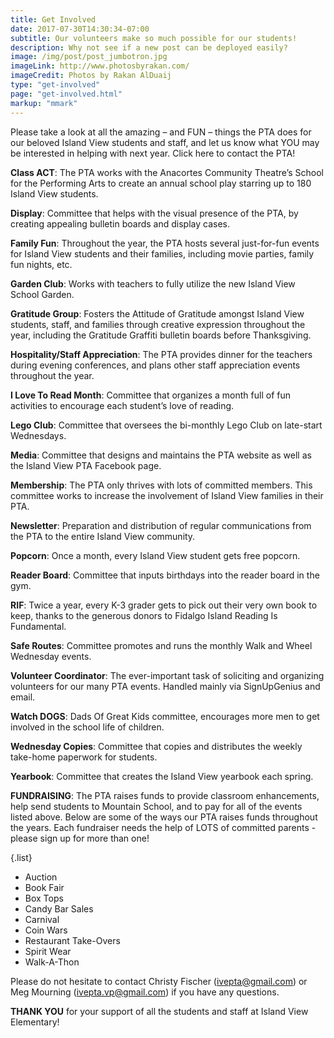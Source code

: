 ```yaml
---
title: Get Involved
date: 2017-07-30T14:30:34-07:00
subtitle: Our volunteers make so much possible for our students!
description: Why not see if a new post can be deployed easily?
image: /img/post/post_jumbotron.jpg
imageLink: http://www.photosbyrakan.com/
imageCredit: Photos by Rakan AlDuaij
type: "get-involved"
page: "get-involved.html"
markup: "mmark"
---
```


Please take a look at all the amazing – and FUN – things the PTA does for our beloved Island View students and staff, and let us know what YOU may be interested in helping with next year. Click here to contact the PTA!

**Class ACT**:  The PTA works with the Anacortes Community Theatre’s School for the Performing Arts to create an annual school play starring up to 180 Island View students.

**Display**:  Committee that helps with the visual presence of the PTA, by creating appealing bulletin boards and display cases.

**Family Fun**:  Throughout the year, the PTA hosts several just-for-fun events for Island View students and their families, including movie parties, family fun nights, etc.

**Garden Club**:  Works with teachers to fully utilize the new Island View School Garden.

**Gratitude Group**:  Fosters the Attitude of Gratitude amongst Island View students, staff, and families through creative expression throughout the year, including the Gratitude Graffiti bulletin boards before Thanksgiving.

**Hospitality/Staff Appreciation**:  The PTA provides dinner for the teachers during evening conferences, and plans other staff appreciation events throughout the year.

**I Love To Read Month**:  Committee that organizes a month full of fun activities to encourage each student’s love of reading.

**Lego Club**:  Committee that oversees the bi-monthly Lego Club on late-start Wednesdays.

**Media**:  Committee that designs and maintains the PTA website as well as the Island View PTA Facebook page.

**Membership**:  The PTA only thrives with lots of committed members.  This committee works to increase the involvement of Island View families in their PTA.

**Newsletter**:  Preparation and distribution of regular communications from the PTA to the entire Island View community.

**Popcorn**:  Once a month, every Island View student gets free popcorn.

**Reader Board**:  Committee that inputs birthdays into the reader board in the gym.

**RIF**:  Twice a year, every K-3 grader gets to pick out their very own book to keep, thanks to the generous donors to Fidalgo Island Reading Is Fundamental.

**Safe Routes**:  Committee promotes and runs the monthly Walk and Wheel Wednesday events.

**Volunteer Coordinator**:  The ever-important task of soliciting and organizing volunteers for our many PTA events.  Handled mainly via SignUpGenius and email. 

**Watch DOGS**:  Dads Of Great Kids committee, encourages more men to get involved in the school life of children.

**Wednesday Copies**:  Committee that copies and distributes the weekly take-home paperwork for students.

**Yearbook**:  Committee that creates the Island View yearbook each spring.

**FUNDRAISING**:  The PTA raises funds to provide classroom enhancements, help send students to Mountain School, and to pay for all of the events listed above.  Below are some of the ways our PTA raises funds throughout the years.  Each fundraiser needs the help of LOTS of committed parents - please sign up for more than one!

{.list}
- Auction
- Book Fair
- Box Tops
- Candy Bar Sales
- Carnival
- Coin Wars
- Restaurant Take-Overs
- Spirit Wear
- Walk-A-Thon

Please do not hesitate to contact Christy Fischer ([ivepta@gmail.com](ivepta@gmail.com)) or
Meg Mourning ([ivepta.vp@gmail.com](ivepta.vp@gmail.com)) if you have any questions. 
 
**THANK YOU** for your support of all the students and staff at Island View Elementary!